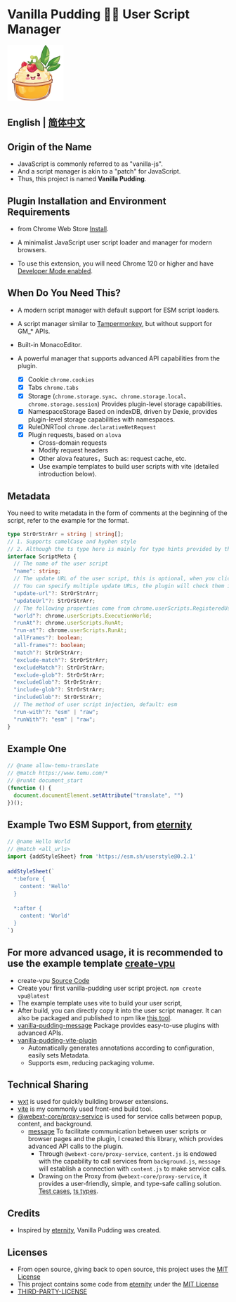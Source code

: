 # Vanilla Pudding 🌿🍮 User Script Manager

![logo](/project/ext/public/icon/128.png)

## English | [简体中文](./README.md)

## Origin of the Name

- JavaScript is commonly referred to as "vanilla-js".
- And a script manager is akin to a "patch" for JavaScript.
- Thus, this project is named **Vanilla Pudding**.

## Plugin Installation and Environment Requirements

- from Chrome Web Store [Install](https://chrome.google.com/webstore/detail/fencadnndhdeggodopebjgdfdlhcimfk).

- A minimalist JavaScript user script loader and manager for modern browsers.

- To use this extension, you will need Chrome 120 or higher and
  have [Developer Mode enabled](https://www.tampermonkey.net/faq.php#Q209).

## When Do You Need This?

- A modern script manager with default support for ESM script loaders.

- A script manager similar to [Tampermonkey](https://www.tampermonkey.net/), but without support for GM_* APIs.

- Built-in MonacoEditor.

- A powerful manager that supports advanced API capabilities from the plugin.
  - [x] Cookie `chrome.cookies`
  - [x] Tabs `chrome.tabs`
  - [x] Storage (`chrome.storage.sync`、`chrome.storage.local`、`chrome.storage.session`) Provides plugin-level storage
    capabilities.
  - [x] NamespaceStorage Based on indexDB, driven by Dexie, provides plugin-level storage capabilities with
    namespaces.
  - [x] RuleDNRTool `chrome.declarativeNetRequest`
  - [x] Plugin requests, based on `alova`
    - Cross-domain requests
    - Modify request headers
    - Other alova features，Such as: request cache, etc.
    - Use example templates to build user scripts with vite (detailed introduction below).

## Metadata

You need to write metadata in the form of comments at the beginning of the script, refer to the example for the format.

```ts
type StrOrStrArr = string | string[];
// 1. Supports camelCase and hyphen style
// 2. Although the ts type here is mainly for type hints provided by the vite plugin, the naming still conforms to the comment syntax, which is slightly different from the actual values of Google plugins
interface ScriptMeta {
  // The name of the user script
  "name": string;
  // The update URL of the user script, this is optional, when you click the update button, the plugin will access this URL to keep the user script up to date.
  // You can specify multiple update URLs, the plugin will check them in order until a usable user script is found.
  "update-url"?: StrOrStrArr;
  "updateUrl"?: StrOrStrArr;
  // The following properties come from chrome.userScripts.RegisteredUserScrip, with only slight differences in the property names that support values as StrOrStrArr
  "world"?: chrome.userScripts.ExecutionWorld;
  "runAt"?: chrome.userScripts.RunAt;
  "run-at"?: chrome.userScripts.RunAt;
  "allFrames"?: boolean;
  "all-frames"?: boolean;
  "match"?: StrOrStrArr;
  "exclude-match"?: StrOrStrArr;
  "excludeMatch"?: StrOrStrArr;
  "exclude-glob"?: StrOrStrArr;
  "excludeGlob"?: StrOrStrArr;
  "include-glob"?: StrOrStrArr;
  "includeGlob"?: StrOrStrArr;
  // The method of user script injection, default: esm
  "run-with"?: "esm" | "raw";
  "runWith"?: "esm" | "raw";
}
```

## Example One

```js
// @name allow-temu-translate
// @match https://www.temu.com/*
// @runAt document_start
(function () {
  document.documentElement.setAttribute("translate", "")
})();
```

## Example Two ESM Support, from [eternity](https://github.com/BlackGlory/eternity?tab=readme-ov-file#example)

```js
// @name Hello World
// @match <all_urls>
import {addStyleSheet} from 'https://esm.sh/userstyle@0.2.1'

addStyleSheet(`
  *:before {
    content: 'Hello'
  }

  *:after {
    content: 'World'
  }
`)
```

## For more advanced usage, it is recommended to use the example template [create-vpu](https://www.npmjs.com/package/create-vpu)

- create-vpu [Source Code](packages/create-vpu/package.json)
- Create your first vanilla-pudding user script project.  `npm create vpu@latest`
- The example template uses vite to build your user script,
- After build, you can directly copy it into the user script manager. It can also be packaged and published to npm like
  [this tool](https://www.npmjs.com/package/dpms-tools).
- [vanilla-pudding-message](packages/message/package.json) Package provides easy-to-use plugins with advanced APIs.
- [vanilla-pudding-vite-plugin](packages/vite-plugin/package.json)
  - Automatically generates annotations according to configuration, easily sets Metadata.
  - Supports esm, reducing packaging volume.

## Technical Sharing

- [wxt](https://wxt.dev/) is used for quickly building browser extensions.
- [vite](https://vitejs.dev/) is my commonly used front-end build tool.
- [@webext-core/proxy-service](https://webext-core.aklinker1.io/guide/proxy-service/) is used for service calls between
  popup, content, and background.
  - [message](packages/message) To facilitate communication between user scripts or browser pages and the plugin, I
    created this library, which provides advanced API calls to the plugin.
    - Through `@webext-core/proxy-service`, `content.js` is endowed with the capability to call services
      from `background.js`, `message` will establish a connection with `content.js` to make service calls.
    - Drawing on the Proxy from `@webext-core/proxy-service`, it provides a user-friendly, simple, and type-safe calling
      solution. [Test cases](project/vpu-test/src/main.js), [ts types](packages/message/src/type.ts).

## Credits

- Inspired by [eternity](https://github.com/BlackGlory/eternity), Vanilla Pudding was created.

## Licenses

- From open source, giving back to open source, this project uses the [MIT License](LICENSE)
- This project contains some code from [eternity](https://github.com/BlackGlory/eternity) under
  the [MIT License](https://github.com/BlackGlory/eternity/blob/master/LICENSE)
- [THIRD-PARTY-LICENSE](THIRD-PARTY-LICENSE)

